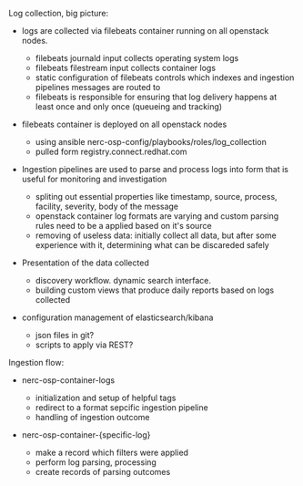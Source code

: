 Log collection, big picture:

- logs are collected via filebeats container running on all openstack nodes.

   - filebeats journald input collects operating system logs
   - filebeats filestream input collects container logs
   - static configuration of filebeats controls which indexes and ingestion pipelines messages are routed to
   - filebeats is responsible for ensuring that log delivery happens at least once and only once (queueing and tracking)

- filebeats container is deployed on all openstack nodes

   - using ansible  nerc-osp-config/playbooks/roles/log_collection 
   - pulled form registry.connect.redhat.com

- Ingestion pipelines are used to parse and process logs into form that is useful for monitoring and investigation

	- spliting out essential properties like timestamp, source, process, facility, severity, body of the message
	- openstack container log formats are varying and custom parsing rules need to be a applied based on it's source
    - removing of useless data: initially collect all data, but after some experience with it, determining what can be discareded safely

- Presentation of the data collected

    - discovery workflow.  dynamic search interface.
    - building custom views that produce daily reports based on logs collected

- configuration management of elasticsearch/kibana

    - json files in git?
    - scripts to apply via REST?

Ingestion flow:


- nerc-osp-container-logs

  - initialization and setup of helpful tags
  - redirect to a format sepcific ingestion pipeline
  - handling of ingestion outcome

- nerc-osp-container-{specific-log}
  - make a record which filters were applied
  - perform log parsing, processing
  - create records of parsing outcomes

